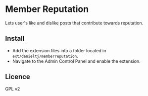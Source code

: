 # Member Reputation

Lets user's like and dislike posts that contribute towards reputation.

## Install

- Add the extension files into a folder located in `ext/danieltj/memberreputation`.
- Navigate to the Admin Control Panel and enable the extension.

## Licence

GPL v2
